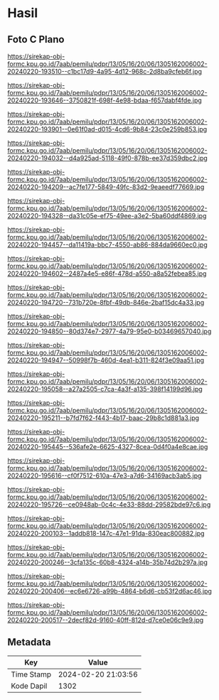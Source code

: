# Hasil

## Foto C Plano

https://sirekap-obj-formc.kpu.go.id/7aab/pemilu/pdpr/13/05/16/20/06/1305162006002-20240220-193510--c1bc17d9-4a95-4d12-968c-2d8ba9cfeb6f.jpg

https://sirekap-obj-formc.kpu.go.id/7aab/pemilu/pdpr/13/05/16/20/06/1305162006002-20240220-193646--3750821f-698f-4e98-bdaa-f657dabf4fde.jpg

https://sirekap-obj-formc.kpu.go.id/7aab/pemilu/pdpr/13/05/16/20/06/1305162006002-20240220-193901--0e61f0ad-d015-4cd6-9b84-23c0e259b853.jpg

https://sirekap-obj-formc.kpu.go.id/7aab/pemilu/pdpr/13/05/16/20/06/1305162006002-20240220-194032--d4a925ad-5118-49f0-878b-ee37d359dbc2.jpg

https://sirekap-obj-formc.kpu.go.id/7aab/pemilu/pdpr/13/05/16/20/06/1305162006002-20240220-194209--ac7fe177-5849-49fc-83d2-9eaeedf77669.jpg

https://sirekap-obj-formc.kpu.go.id/7aab/pemilu/pdpr/13/05/16/20/06/1305162006002-20240220-194328--da31c05e-ef75-49ee-a3e2-5ba60ddf4869.jpg

https://sirekap-obj-formc.kpu.go.id/7aab/pemilu/pdpr/13/05/16/20/06/1305162006002-20240220-194457--da11419a-bbc7-4550-ab86-884da9660ec0.jpg

https://sirekap-obj-formc.kpu.go.id/7aab/pemilu/pdpr/13/05/16/20/06/1305162006002-20240220-194602--2487a4e5-e86f-478d-a550-a8a52febea85.jpg

https://sirekap-obj-formc.kpu.go.id/7aab/pemilu/pdpr/13/05/16/20/06/1305162006002-20240220-194720--731b720e-8fbf-49db-846e-2baf15dc4a33.jpg

https://sirekap-obj-formc.kpu.go.id/7aab/pemilu/pdpr/13/05/16/20/06/1305162006002-20240220-194850--80d374e7-2977-4a79-95e0-b03469657040.jpg

https://sirekap-obj-formc.kpu.go.id/7aab/pemilu/pdpr/13/05/16/20/06/1305162006002-20240220-194947--50998f7b-460d-4ea1-b311-824f3e09aa51.jpg

https://sirekap-obj-formc.kpu.go.id/7aab/pemilu/pdpr/13/05/16/20/06/1305162006002-20240220-195058--a27a2505-c7ca-4a3f-a135-398f14199d96.jpg

https://sirekap-obj-formc.kpu.go.id/7aab/pemilu/pdpr/13/05/16/20/06/1305162006002-20240220-195211--b7fd7f62-f443-4b17-baac-29b8c1d881a3.jpg

https://sirekap-obj-formc.kpu.go.id/7aab/pemilu/pdpr/13/05/16/20/06/1305162006002-20240220-195445--536afe2e-6625-4327-8cea-0d4f0a4e8cae.jpg

https://sirekap-obj-formc.kpu.go.id/7aab/pemilu/pdpr/13/05/16/20/06/1305162006002-20240220-195616--cf0f7512-610a-47e3-a7d6-34169acb3ab5.jpg

https://sirekap-obj-formc.kpu.go.id/7aab/pemilu/pdpr/13/05/16/20/06/1305162006002-20240220-195726--ce0948ab-0c4c-4e33-88dd-29582bde97c6.jpg

https://sirekap-obj-formc.kpu.go.id/7aab/pemilu/pdpr/13/05/16/20/06/1305162006002-20240220-200103--1addb818-147c-47e1-91da-830eac800882.jpg

https://sirekap-obj-formc.kpu.go.id/7aab/pemilu/pdpr/13/05/16/20/06/1305162006002-20240220-200246--3cfa135c-60b8-4324-a14b-35b74d2b297a.jpg

https://sirekap-obj-formc.kpu.go.id/7aab/pemilu/pdpr/13/05/16/20/06/1305162006002-20240220-200406--ec6e6726-a99b-4864-b6d6-cb53f2d6ac46.jpg

https://sirekap-obj-formc.kpu.go.id/7aab/pemilu/pdpr/13/05/16/20/06/1305162006002-20240220-200517--2decf82d-9160-40ff-812d-d7ce0e06c9e9.jpg


## Metadata

| Key        | Value               |
| ---------- | ------------------- |
| Time Stamp | 2024-02-20 21:03:56 |
| Kode Dapil | 1302                |



